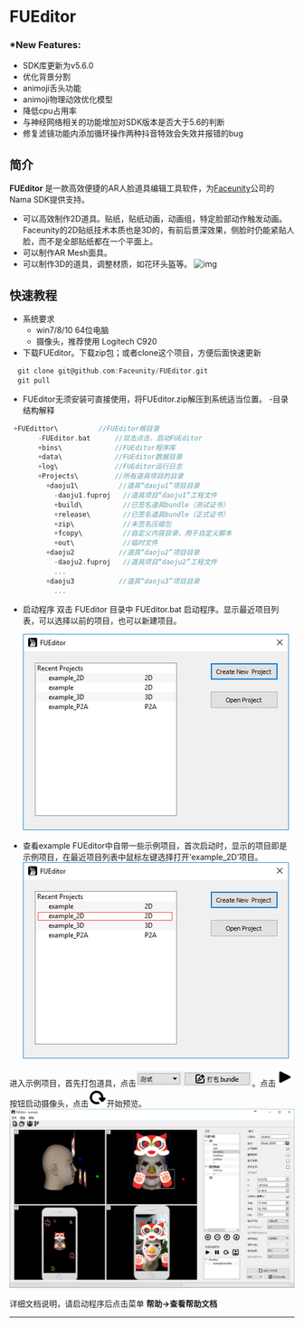 # **FUEditor**
### \***New Features:**
 - SDK库更新为v5.6.0 
 - 优化背景分割  
 - animoji舌头功能  
 - animoji物理动效优化模型  
 - 降低cpu占用率 
 - 与神经网络相关的功能增加对SDK版本是否大于5.6的判断 
 - 修复滤镜功能内添加循环操作两种抖音特效会失效并报错的bug 

## 简介
__FUEditor__ 是一款高效便捷的AR人脸道具编辑工具软件，为[Faceunity](http://www.faceunity.com/)公司的Nama SDK提供支持。
 - 可以高效制作2D道具。贴纸，贴纸动画，动画组，特定脸部动作触发动画。Faceunity的2D贴纸技术本质也是3D的，有前后景深效果，侧脸时仍能紧贴人脸，而不是全部贴纸都在一个平面上。
 - 可以制作AR Mesh面具。
 - 可以制作3D的道具，调整材质，如花环头盔等。
    ![img](./data/doc/img/gif.gif)

## 快速教程
- 系统要求
  - win7/8/10 64位电脑
  - 摄像头，推荐使用 Logitech C920
- 下载FUEditor。下载zip包；或者clone这个项目，方便后面快速更新
```C
  git clone git@github.com:Faceunity/FUEditor.git
  git pull
```
-	FUEditor无须安装可直接使用，将FUEditor.zip解压到系统适当位置。
    -目录结构解释
```C
 +FUEdittor\          //FUEditor根目录
       -FUEditor.bat      //双击点击，启动FUEditor
       +bins\             //FUEditor程序库
       +data\             //FUEditor数据目录
       +log\              //FUEditor运行日志
       +Projects\         //所有道具项目的目录
         +daoju1\          //道具“daoju1”项目目录
           -daoju1.fuproj   //道具项目“daoju1”工程文件
           +build\          //已签名道具bundle（测试证书）
           +release\        //已签名道具bundle（正式证书）
           +zip\            //未签名压缩包
           +fcopy\          //自定义内容目录，用于自定义脚本
           +out\            //临时文件
         +daoju2           //道具“daoju2”项目目录
           -daoju2.fuproj   //道具项目“daoju2”工程文件
           ...
         +daoju3           //道具“daoju3”项目目录
           ...
```
- 启动程序
   双击 FUEditor 目录中 FUEditor.bat 启动程序。显示最近项目列表，可以选择以前的项目，也可以新建项目。

     ![img](./data/doc/img/start.png)


- 查看example
   FUEditor中自带一些示例项目，首次启动时，显示的项目即是示例项目，在最近项目列表中鼠标左键选择打开‘example_2D’项目。  ![img](./data/doc/img/choice.png)

 进入示例项目，首先打包道具，点击![button](./data/doc/img/debug.png)。点击![button](./data/doc/img/qt32/play.png)按钮启动摄像头，点击![button](./data/doc/img/qt32/refresh.png)开始预览。![img](./data/doc/img/example.png)

详细文档说明，请启动程序后点击菜单 __帮助->查看帮助文档__

---
